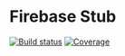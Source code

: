 # Firebase Stub
[![Build status](https://img.shields.io/travis/gustavohenke/firebase-stub.svg?style=flat-square)]()
[![Coverage](https://img.shields.io/coveralls/github/gustavohenke/firebase-stub.svg?style=flat-square)]()